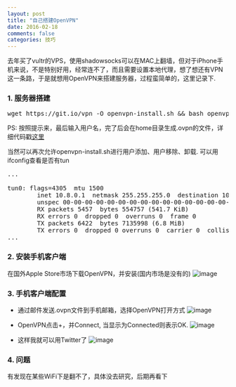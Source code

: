```yaml
---
layout: post
title: "自己搭建OpenVPN"
date: 2016-02-18
comments: false
categories: 技巧
---
```


去年买了vultr的VPS，使用shadowsocks可以在MAC上翻墙，但对于iPhone手机来说，不是特别好用，经常连不了，而且需要设置本地代理，想了想还有VPN这一条路，于是就想用OpenVPN来搭建服务器，过程蛮简单的，这里记录下.

### 1. 服务器搭建
<pre>
wget https://git.io/vpn -O openvpn-install.sh && bash openvpn-install.sh
</pre>
PS: 按照提示来，最后输入用户名，完了后会在home目录生成.ovpn的文件，详细代码戳[这里](https://github.com/smallmuou/openvpn-install)

当然可以再次允许openvpn-install.sh进行用户添加、用户移除、卸载. 可以用ifconfig查看是否有tun
<pre>
...

tun0: flags=4305<UP,POINTOPOINT,RUNNING,NOARP,MULTICAST>  mtu 1500
        inet 10.8.0.1  netmask 255.255.255.0  destination 10.8.0.1
        unspec 00-00-00-00-00-00-00-00-00-00-00-00-00-00-00-00  txqueuelen 100  (UNSPEC)
        RX packets 5457  bytes 554757 (541.7 KiB)
        RX errors 0  dropped 0  overruns 0  frame 0
        TX packets 6422  bytes 7135998 (6.8 MiB)
        TX errors 0  dropped 0 overruns 0  carrier 0  collisions 0
...
</pre>

### 2. 安装手机客户端
在国外Apple Store市场下载OpenVPN，并安装(国内市场是没有的)
![image](http://7ximmr.com1.z0.glb.clouddn.com/openvpn-ios-1.PNG)

### 3. 手机客户端配置
* 通过邮件发送.ovpn文件到手机邮箱，选择OpenVPN打开方式
![image](http://7ximmr.com1.z0.glb.clouddn.com/openvpn-ios-2.PNG)

* OpenVPN点击+，并Connect, 当显示为Connected则表示OK. 
![image](http://7ximmr.com1.z0.glb.clouddn.com/openvpn-ios-3.png)

* 这样我就可以用Twitter了
![image](http://7ximmr.com1.z0.glb.clouddn.com/openvpn-ios-4.png)


### 4. 问题
有发现在某些WiFi下是翻不了，具体没去研究，后期再看下
